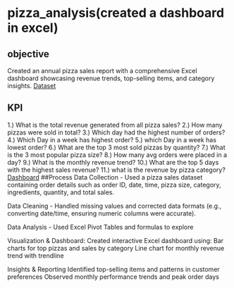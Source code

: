 # pizza_analysis(created a dashboard in excel)
## objective
Created an annual pizza sales report with a comprehensive Excel dashboard showcasing revenue trends, top-selling items, and category insights.
<a href="https://github.com/siddharthsinghnegi/pizza_analysis/blob/main/pizza_sales%20excel%20file.xlsx">Dataset</a>
## KPI
1.)	What is the total revenue generated from all pizza sales?
2.)	How many pizzas were sold in total?
3.)	Which day had the highest number of orders?
4.)	Which Day in a week has highest order?
5.)	which Day in a week has lowest order?
6.)	What are the top 3 most sold pizzas by quantity?
7.)	What is the 3 most popular pizza size?
8.)	How many avg orders were placed in a day?
9.)	What is the monthly revenue trend?
10.)	What are the top 5 days with the highest sales revenue?
11.)	what is the revenue by pizza category?
<a href="https://github.com/siddharthsinghnegi/pizza_analysis/blob/main/Screenshot%202025-08-03%20135155.png">Dashboard</a>
##Process
Data Collection - Used a pizza sales dataset containing order details such as order ID, date, time, pizza size, category, ingredients, quantity, and total sales.

Data Cleaning - Handled missing values and corrected data formats (e.g., converting date/time, ensuring numeric columns were accurate).

Data Analysis - Used Excel Pivot Tables and formulas to explore

Visualization & Dashboard:
Created interactive Excel dashboard using:
  Bar charts for top pizzas and sales by category
  Line chart for monthly revenue trend with trendline

Insights & Reporting
  Identified top-selling items and patterns in customer preferences
  Observed monthly performance trends and peak order days
